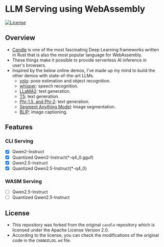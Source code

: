 # LLM Serving using WebAssembly

[![License](https://img.shields.io/badge/license-Apache%202.0-blue?style=flat-square)](https://github.com/huggingface/candle/blob/main/LICENSE-APACHE)

## Overview

- [Candle](https://github.com/huggingface/candle) is one of the most fascinating Deep Learning frameworks written in Rust that is also the most popular language for WebAssembly.
- These things make it possible to provide serverless AI inference in user's browsers.
- Inspired by the below online demos, I've made up my mind to build the other demos with state-of-the-art LLMs.
  - [yolo](https://huggingface.co/spaces/lmz/candle-yolo): pose estimation and
    object recognition.
  - [whisper](https://huggingface.co/spaces/lmz/candle-whisper): speech recognition.
  - [LLaMA2](https://huggingface.co/spaces/lmz/candle-llama2): text generation.
  - [T5](https://huggingface.co/spaces/radames/Candle-T5-Generation-Wasm): text generation.
  - [Phi-1.5, and Phi-2](https://huggingface.co/spaces/radames/Candle-Phi-1.5-Wasm): text generation.
  - [Segment Anything Model](https://huggingface.co/spaces/radames/candle-segment-anything-wasm): Image segmentation.
  - [BLIP](https://huggingface.co/spaces/radames/Candle-BLIP-Image-Captioning): image captioning.

## Features

### CLI Serving
- [x] Qwen2-Instruct
- [x] Quantized Qwen2-Instruct(*-q4_0.gguf)
- [x] Qwen2.5-Instruct
- [x] Quantized Qwen2.5-Instruct(*-q4_0)

### WASM Serving
- [ ] Qwen2.5-Instruct
- [ ] Quantized Qwen2.5-Instruct

## License
- This repository was forked from the original `candle` repository which is licensed under the Apache License Version 2.0.
- According to the license, you can check the modifications of the original code in the `CHANGELOG.md` file.